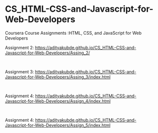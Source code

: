 # CS_HTML-CSS-and-Javascript-for-Web-Developers

Coursera Course Assignments :HTML, CSS, and JavaScript for Web Developers

Assignment 2:
https://adityakubde.github.io/CS_HTML-CSS-and-Javascript-for-Web-Developers/Assing_2/

<br>

Assignment 3:
https://adityakubde.github.io/CS_HTML-CSS-and-Javascript-for-Web-Developers/Assing_3/index.html


<br>

Assignment 4:
https://adityakubde.github.io/CS_HTML-CSS-and-Javascript-for-Web-Developers/Assign_4/index.html


<br>

Assignment 4:
https://adityakubde.github.io/CS_HTML-CSS-and-Javascript-for-Web-Developers/Assign_5/index.html